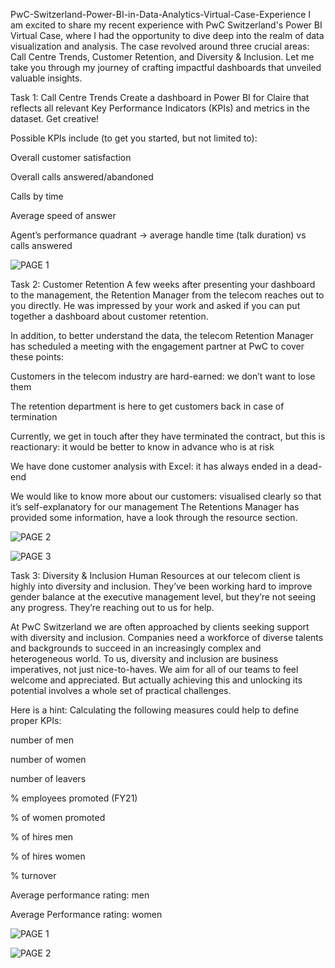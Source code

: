 PwC-Switzerland-Power-BI-in-Data-Analytics-Virtual-Case-Experience
I am excited to share my recent experience with PwC Switzerland's Power BI Virtual Case, where I had the opportunity to dive deep into the realm of data visualization and analysis. The case revolved around three crucial areas: Call Centre Trends, Customer Retention, and Diversity & Inclusion. Let me take you through my journey of crafting impactful dashboards that unveiled valuable insights.

Task 1: Call Centre Trends
Create a dashboard in Power BI for Claire that reflects all relevant Key Performance Indicators (KPIs) and metrics in the dataset. Get creative!

Possible KPIs include (to get you started, but not limited to):

Overall customer satisfaction

Overall calls answered/abandoned

Calls by time

Average speed of answer

Agent’s performance quadrant -> average handle time (talk duration) vs calls answered

![PAGE 1](https://github.com/Prashanth3820/PwC-Switzerland-Power-BI-in-Data-Analytics-Virtual-Case-Experience/assets/97869457/b62dce91-d2ea-419f-adfd-a5767778e61a)

Task 2: Customer Retention
A few weeks after presenting your dashboard to the management, the Retention Manager from the telecom reaches out to you directly. He was impressed by your work and asked if you can put together a dashboard about customer retention.

In addition, to better understand the data, the telecom Retention Manager has scheduled a meeting with the engagement partner at PwC to cover these points:

Customers in the telecom industry are hard-earned: we don’t want to lose them

The retention department is here to get customers back in case of termination

Currently, we get in touch after they have terminated the contract, but this is reactionary: it would be better to know in advance who is at risk

We have done customer analysis with Excel: it has always ended in a dead-end

We would like to know more about our customers: visualised clearly so that it’s self-explanatory for our management The Retentions Manager has provided some information, have a look through the resource section.

![PAGE 2](https://github.com/Prashanth3820/PwC-Switzerland-Power-BI-in-Data-Analytics-Virtual-Case-Experience/assets/97869457/7aa489a7-c0b6-48f7-bac4-6c786e83afe3)

![PAGE 3](https://github.com/Prashanth3820/PwC-Switzerland-Power-BI-in-Data-Analytics-Virtual-Case-Experience/assets/97869457/8dc2018b-2c0f-432c-862a-36bbdb4b61c4)

Task 3: Diversity & Inclusion
Human Resources at our telecom client is highly into diversity and inclusion. They’ve been working hard to improve gender balance at the executive management level, but they’re not seeing any progress. They’re reaching out to us for help.

At PwC Switzerland we are often approached by clients seeking support with diversity and inclusion. Companies need a workforce of diverse talents and backgrounds to succeed in an increasingly complex and heterogeneous world. To us, diversity and inclusion are business imperatives, not just nice-to-haves. We aim for all of our teams to feel welcome and appreciated. But actually achieving this and unlocking its potential involves a whole set of practical challenges.

Here is a hint: Calculating the following measures could help to define proper KPIs:

number of men

number of women

number of leavers

% employees promoted (FY21)

% of women promoted

% of hires men

% of hires women

% turnover

Average performance rating: men

Average Performance rating: women

![PAGE 1](https://github.com/Prashanth3820/PwC-Switzerland-Power-BI-in-Data-Analytics-Virtual-Case-Experience/assets/97869457/d55be13f-d47b-43c2-bb38-2b0341dcdd93)

![PAGE 2](https://github.com/Prashanth3820/PwC-Switzerland-Power-BI-in-Data-Analytics-Virtual-Case-Experience/assets/97869457/377312aa-b2f1-445f-9beb-13c003fefd71)
